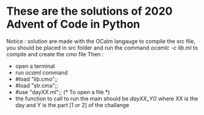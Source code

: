 # These are the solutions of 2020 Advent of Code in Python

Notice :
solution are made with the OCalm langauge
to compile the src file, you should be placed in src folder and run the command
_ocamlc -c lib.ml_ to compile and create the cmo file
Then :
 - open a terminal 
 - run _ocaml_ command
 - #load "lib.cmo";;
 - #load  "str.cma";;
 - #use "dayXX.ml";; (* To open a file *)
 - the function to call to run the main should be _dayXX_Y()_ where XX is the day and Y is the part [1 or 2] of the challange